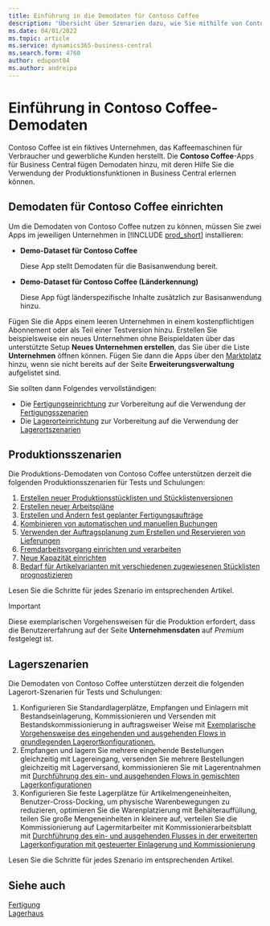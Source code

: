 ```yaml
---
title: Einführung in die Demodaten für Contoso Coffee
description: 'Übersicht über Szenarien dazu, wie Sie mithilfe von Contoso Coffee-Demodaten die Verwendung von Produktionsfunktionen in Business Central erlernen können.'
ms.date: 04/01/2022
ms.topic: article
ms.service: dynamics365-business-central
ms.search.form: 4760
author: edupont04
ms.author: andreipa
---
```


# <a name="introduction-to-contoso-coffee-demo-data"></a><a name="introduction-to-contoso-coffee-demo-data"></a><a name="introduction-to-contoso-coffee-demo-data"></a>Einführung in Contoso Coffee-Demodaten

Contoso Coffee ist ein fiktives Unternehmen, das Kaffeemaschinen für Verbraucher und gewerbliche Kunden herstellt. Die **Contoso Coffee**-Apps für Business Central fügen Demodaten hinzu, mit deren Hilfe Sie die Verwendung der Produktionsfunktionen in Business Central erlernen können.  


## <a name="set-up-contoso-coffee-data"></a><a name="set-up-contoso-coffee-data"></a><a name="set-up-contoso-coffee-data"></a>Demodaten für Contoso Coffee einrichten

Um die Demodaten von Contoso Coffee nutzen zu können, müssen Sie zwei Apps im jeweiligen Unternehmen in [!INCLUDE [prod_short](../includes/prod_short.md)] installieren:  

- **Demo-Dataset für Contoso Coffee**  

    Diese App stellt Demodaten für die Basisanwendung bereit.  
- **Demo-Dataset für Contoso Coffee (Länderkennung)**  

    Diese App fügt länderspezifische Inhalte zusätzlich zur Basisanwendung hinzu.

Fügen Sie die Apps einem leeren Unternehmen in einem kostenpflichtigen Abonnement oder als Teil einer Testversion hinzu. Erstellen Sie beispielsweise ein neues Unternehmen ohne Beispieldaten über das unterstützte Setup **Neues Unternehmen erstellen**, das Sie über die Liste **Unternehmen** öffnen können. Fügen Sie dann die Apps über den [Marktplatz](../ui-extensions-install-uninstall.md#install) hinzu, wenn sie nicht bereits auf der Seite **Erweiterungsverwaltung** aufgelistet sind.  

Sie sollten dann Folgendes vervollständigen:
 - Die [Fertigungseinrichtung](manufacturing/contoso-coffee-manufacturing-intro.md) zur Vorbereitung auf die Verwendung der [Fertigungsszenarien](#manufacturing-scenarios)
 - Die [Lagerorteinrichtung](warehousing/contoso-coffee-warehousing-intro.md) zur Vorbereitung auf die Verwendung der [Lagerortszenarien](#warehousing-scenarios)

## <a name="manufacturing-scenarios"></a><a name="manufacturing-scenarios"></a><a name="manufacturing-scenarios"></a>Produktionsszenarien

Die Produktions-Demodaten von Contoso Coffee unterstützen derzeit die folgenden Produktionsszenarien für Tests und Schulungen:

1. [Erstellen neuer Produktionsstücklisten und Stücklistenversionen](manufacturing/create-new-production-bom-version.md)  
2. [Erstellen neuer Arbeitspläne](manufacturing/create-new-routing.md)  
3. [Erstellen und Ändern fest geplanter Fertigungsaufträge](manufacturing/create-firm-planned-production-order-change.md)  
4. [Kombinieren von automatischen und manuellen Buchungen](manufacturing/combine-automatic-manual-flushing.md)  
5. [Verwenden der Auftragsplanung zum Erstellen und Reservieren von Lieferungen](manufacturing/order-planning-create-reserve-supply.md)  
6. [Fremdarbeitsvorgang einrichten und verarbeiten](manufacturing/set-up-process-subcontracting-operation.md)  
7. [Neue Kapazität einrichten](manufacturing/set-up-new-capacity.md)  
8. [Bedarf für Artikelvarianten mit verschiedenen zugewiesenen Stücklisten prognostizieren](manufacturing/variants.md)  

Lesen Sie die Schritte für jedes Szenario im entsprechenden Artikel.  

> [!IMPORTANT]
> Diese exemplarischen Vorgehensweisen für die Produktion erfordert, dass die Benutzererfahrung auf der Seite **Unternehmensdaten** auf *Premium* festgelegt ist.

## <a name="warehousing-scenarios"></a><a name="warehousing-scenarios"></a><a name="warehousing-scenarios"></a>Lagerszenarien

Die Demodaten von Contoso Coffee unterstützen derzeit die folgenden Lagerort-Szenarien für Tests und Schulungen:

1.  Konfigurieren Sie Standardlagerplätze, Empfangen und Einlagern mit Bestandseinlagerung, Kommissionieren und Versenden mit Bestandskommissionierung in auftragsweiser Weise mit [Exemplarische Vorgehensweise des eingehenden und ausgehenden Flows in grundlegenden Lagerortkonfigurationen.](warehousing/warehouse-basic-flow-putaway-pick.md)
2.  Empfangen und lagern Sie mehrere eingehende Bestellungen gleichzeitig mit Lagereingang, versenden Sie mehrere Bestellungen gleichzeitig mit Lagerversand, kommissionieren Sie mit Lagerentnahmen mit [Durchführung des ein- und ausgehenden Flows in gemischten Lagerkonfigurationen](warehousing/warehouse-mixed-flow-receive-pick-ship.md)
3.  Konfigurieren Sie feste Lagerplätze für Artikelmengeneinheiten, Benutzer-Cross-Docking, um physische Warenbewegungen zu reduzieren, optimieren Sie die Warenplatzierung mit Behälterauffüllung, teilen Sie große Mengeneinheiten in kleinere auf, verteilen Sie die Kommissionierung auf Lagermitarbeiter mit Kommissionierarbeitsblatt mit [Durchführung des ein- und ausgehenden Flusses in der erweiterten Lagerkonfiguration mit gesteuerter Einlagerung und Kommissionierung](warehousing/warehouse-directed-flow.md)

Lesen Sie die Schritte für jedes Szenario im entsprechenden Artikel.
   
## <a name="see-also"></a><a name="see-also"></a><a name="see-also"></a>Siehe auch

[Fertigung](../production-manage-manufacturing.md)  
[Lagerhaus](../warehouse-manage-warehouse.md)  

